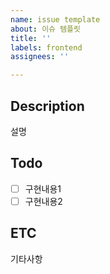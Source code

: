 ```yaml
---
name: issue template
about: 이슈 템플릿
title: ''
labels: frontend
assignees: ''

---
```


## Description
설명

## Todo
- [ ] 구현내용1
- [ ] 구현내용2

## ETC
기타사항
